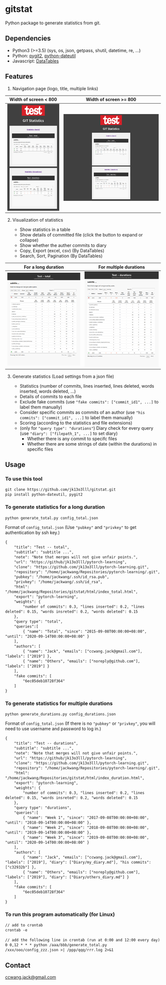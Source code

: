 # gitstat
Python package to generate statistics from git.

## Dependencies

* Python3 (>=3.5) (sys, os, json, getpass, shutil, datetime, re, ...)
* Python: [pygit2](https://www.pygit2.org/), [python-dateutil](https://dateutil.readthedocs.io/en/stable/)
* Javascript: [DataTables](https://datatables.net/)

## Features

1. Navigation page (logo, title, multiple links)
   
 Width of screen < 800                |  Width of screen >= 800
 :-----------------------------------:|:-------------------------------------:
 ![](media/example_navigation_1.png)  |  ![](media/example_navigation_2.png)

2. Visualization of statistics
   
    * Show statistics in a table
    * Show details of committed file (click the button to expand or collapse)
    * Show whether the auther commits to diary
    * Copy, Export (excel, csv) (By DataTables)
    * Search, Sort, Pagination (By DataTables)
   
 For a long duration             | For multiple durations
 :------------------------------:|:------------------------------------:
 ![](media/example_total_1.png)  | ![](media/example_durations_1.png)
   
3. Generate statistics (Load settings from a json file)

    * Statistics (number of commits, lines inserted, lines deleted, words inserted, words deleted, ...)
    * Details of commits to each file
    * Exclude fake commits (use `"fake commits": ["commit_id1", ...]` to label them manually)
    * Consider specific commits as commits of an author (use `"his commits": ["commit_id1", ...]` to label them manually)
    * Scoring (according to the statistics and file extensions)
    * (only for `"query type": "durations"`) Diary check for every query (use `"diary": ["filepath_1", ...]` to set diary)
        * Whether there is any commit to specifc files
        * Whether there are some strings of date (within the durations) in specific files
   
## Usage

### **To use this tool**

```
git clone https://github.com/jk13o3lll/gitstat.git
pip install python-dateutil, pygit2
```

### **To generate statistics for a long duration**

```
python generate_total.py config_total.json
```

Format of `config_total.json` (Use `"pubkey"` and `"privkey"` to get authentication by ssh key.)

```
{
    "title": "Test -- total",
    "subtitle": "subtitle ...",
    "note": "Note that merges will not give unfair points.",
    "url": "https://github/jk13o3lll/pytorch-learning",
    "clone": "https://github.com/jk13o3lll/pytorch-learning.git", 
    "repository": "/home/jackwang/Repositories/pytorch-learning/.git",
    "pubkey": "/home/jackwang/.ssh/id_rsa.pub",
    "privkey": "/home/jackwang/.ssh/id_rsa",
    "html": "/home/jackwang/Repositories/gitstat/html/index_total.html",
    "export": "pytorch-learning",
    "weights": {
        "number of commits": 0.3, "lines inserted": 0.2, "lines deleted": 0.15, "words insreted": 0.2, "words deleted": 0.15
    },
    "query type": "total",
    "queries":[
        { "name": "Total", "since": "2015-09-08T00:00:00+08:00", "until": "2020-09-14T00:00:00+08:00" }
    ],
    "authors": [
        { "name": "Jack", "emails": ["ccwang.jack@gmail.com"], "labels": ["2019"] },
        { "name": "Others", "emails": ["noreply@github.com"], "labels": ["2019"] }
    ],
    "fake commits": [
        "6ec05deb10728f364"
    ]
}
```

### **To generate statistics for multiple durations**

```
python generate_durations.py config_durations.json
```

Format of `config_total.json` (If there is no `"pubkey"` or `"privkey"`, you will need to use username and password to log in.)

```
{
    "title": "Test -- durations",
    "subtitle": "subtitle ...",
    "note": "Note that merges will not give unfair points.",
    "url": "https://github/jk13o3lll/pytorch-learning",
    "clone": "https://github.com/jk13o3lll/pytorch-learning.git", 
    "repository": "/home/jackwang/Repositories/pytorch-learning/.git",
    "html": "/home/jackwang/Repositories/gitstat/html/index_duration.html",
    "export": "pytorch-learning",
    "weights": {
        "number of commits": 0.3, "lines inserted": 0.2, "lines deleted": 0.15, "words insreted": 0.2, "words deleted": 0.15
    },
    "query type": "durations",
    "queries":[
        { "name": "Week 1", "since": "2017-09-08T00:00:00+08:00", "until": "2018-09-14T00:00:00+08:00" },
        { "name": "Week 2", "since": "2018-09-08T00:00:00+08:00", "until": "2019-09-14T00:00:00+08:00" },
        { "name": "Week 3", "since": "2019-09-08T00:00:00+08:00", "until": "2020-09-14T00:00:00+08:00" }
    ],
    "authors": [
        { "name": "Jack", "emails": ["ccwang.jack@gmail.com"], "labels": ["2019"], "diary": ["Diary/my_diary.md"], "his commits": ["c32932b"] },
        { "name": "Others", "emails": ["noreply@github.com"], "labels": ["2019"], "diary": ["Diary/others_diary.md"] }
    ],
    "fake commits": [
        "6ec05deb10728f364"
    ]
}
```

### **To run this program automatically (for Linux)**

```
// add to crontab
crontab -e

// add the following line in crontab (run at 0:00 and 12:00 every day)
0 0,12 * * * python /aaa/bbb/generate_total.py /xxx/ooo/config_zzz.json >| /ppp/qqq/rrr.log 2>&1
```

## Contact

ccwang.jack@gmail.com
